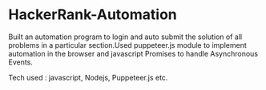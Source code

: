 # HackerRank-Automation
Built an automation program to login and auto submit the solution of all problems in a particular section.Used puppeteer.js module to implement automation in the browser and javascript Promises to handle Asynchronous Events.

Tech used : javascript, Nodejs, Puppeteer.js etc.
